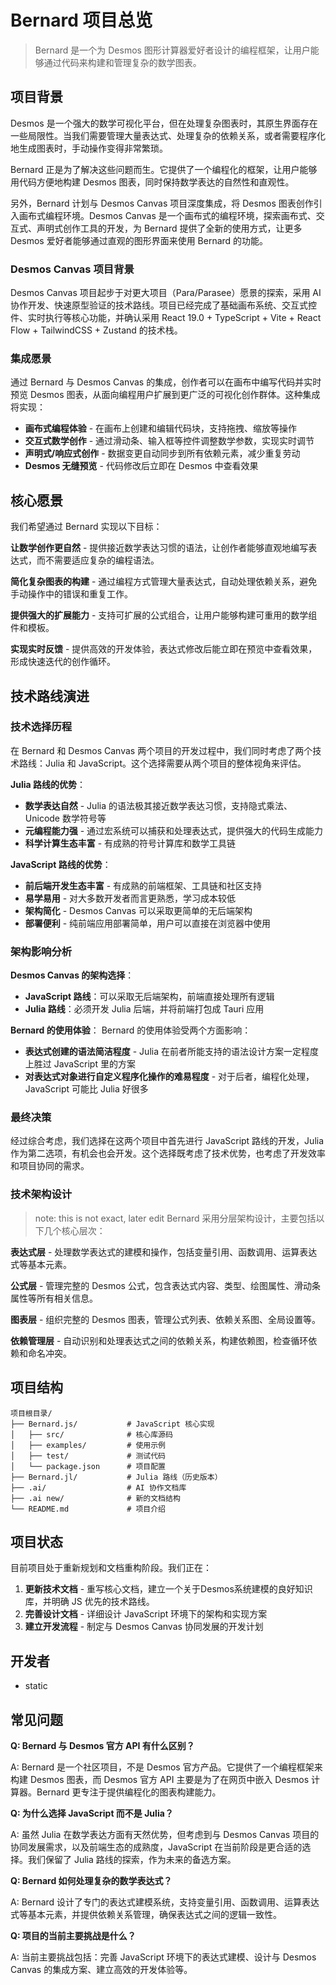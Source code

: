 # Bernard 项目总览

> Bernard 是一个为 Desmos 图形计算器爱好者设计的编程框架，让用户能够通过代码来构建和管理复杂的数学图表。

## 项目背景

Desmos 是一个强大的数学可视化平台，但在处理复杂图表时，其原生界面存在一些局限性。当我们需要管理大量表达式、处理复杂的依赖关系，或者需要程序化地生成图表时，手动操作变得非常繁琐。

Bernard 正是为了解决这些问题而生。它提供了一个编程化的框架，让用户能够用代码方便地构建 Desmos 图表，同时保持数学表达的自然性和直观性。

另外，Bernard 计划与 Desmos Canvas 项目深度集成，将 Desmos 图表创作引入画布式编程环境。Desmos Canvas 是一个画布式的编程环境，探索画布式、交互式、声明式创作工具的开发，为 Bernard 提供了全新的使用方式，让更多 Desmos 爱好者能够通过直观的图形界面来使用 Bernard 的功能。

### Desmos Canvas 项目背景

Desmos Canvas 项目起步于对更大项目（Para/Parasee）愿景的探索，采用 AI 协作开发、快速原型验证的技术路线。项目已经完成了基础画布系统、交互式控件、实时执行等核心功能，并确认采用 React 19.0 + TypeScript + Vite + React Flow + TailwindCSS + Zustand 的技术栈。

### 集成愿景

通过 Bernard 与 Desmos Canvas 的集成，创作者可以在画布中编写代码并实时预览 Desmos 图表，从面向编程用户扩展到更广泛的可视化创作群体。这种集成将实现：

- **画布式编程体验** - 在画布上创建和编辑代码块，支持拖拽、缩放等操作
- **交互式数学创作** - 通过滑动条、输入框等控件调整数学参数，实现实时调节
- **声明式/响应式创作** - 数据变更自动同步到所有依赖元素，减少重复劳动
- **Desmos 无缝预览** - 代码修改后立即在 Desmos 中查看效果

## 核心愿景

我们希望通过 Bernard 实现以下目标：

**让数学创作更自然** - 提供接近数学表达习惯的语法，让创作者能够直观地编写表达式，而不需要适应复杂的编程语法。

**简化复杂图表的构建** - 通过编程方式管理大量表达式，自动处理依赖关系，避免手动操作中的错误和重复工作。

**提供强大的扩展能力** - 支持可扩展的公式组合，让用户能够构建可重用的数学组件和模板。

**实现实时反馈** - 提供高效的开发体验，表达式修改后能立即在预览中查看效果，形成快速迭代的创作循环。

## 技术路线演进

### 技术选择历程

在 Bernard 和 Desmos Canvas 两个项目的开发过程中，我们同时考虑了两个技术路线：Julia 和 JavaScript。这个选择需要从两个项目的整体视角来评估。

**Julia 路线的优势**：
- **数学表达自然** - Julia 的语法极其接近数学表达习惯，支持隐式乘法、Unicode 数学符号等
- **元编程能力强** - 通过宏系统可以捕获和处理表达式，提供强大的代码生成能力
- **科学计算生态丰富** - 有成熟的符号计算库和数学工具链

**JavaScript 路线的优势**：
- **前后端开发生态丰富** - 有成熟的前端框架、工具链和社区支持
- **易学易用** - 对大多数开发者而言更熟悉，学习成本较低
- **架构简化** - Desmos Canvas 可以采取更简单的无后端架构
- **部署便利** - 纯前端应用部署简单，用户可以直接在浏览器中使用

### 架构影响分析

**Desmos Canvas 的架构选择**：
- **JavaScript 路线**：可以采取无后端架构，前端直接处理所有逻辑
- **Julia 路线**：必须开发 Julia 后端，并将前端打包成 Tauri 应用

**Bernard 的使用体验**：
Bernard 的使用体验受两个方面影响：
- **表达式创建的语法简洁程度** - Julia 在前者所能支持的语法设计方案一定程度上胜过 JavaScript 里的方案
- **对表达式对象进行自定义程序化操作的难易程度** - 对于后者，编程化处理，JavaScript 可能比 Julia 好很多

### 最终决策

经过综合考虑，我们选择在这两个项目中首先进行 JavaScript 路线的开发，Julia 作为第二选项，有机会也会开发。这个选择既考虑了技术优势，也考虑了开发效率和项目协同的需求。

### 技术架构设计
> note: this is not exact, later edit
Bernard 采用分层架构设计，主要包括以下几个核心层次：

**表达式层** - 处理数学表达式的建模和操作，包括变量引用、函数调用、运算表达式等基本元素。

**公式层** - 管理完整的 Desmos 公式，包含表达式内容、类型、绘图属性、滑动条属性等所有相关信息。

**图表层** - 组织完整的 Desmos 图表，管理公式列表、依赖关系图、全局设置等。

**依赖管理层** - 自动识别和处理表达式之间的依赖关系，构建依赖图，检查循环依赖和命名冲突。

## 项目结构

```
项目根目录/
├── Bernard.js/           # JavaScript 核心实现
│   ├── src/              # 核心库源码
│   ├── examples/         # 使用示例
│   ├── test/             # 测试代码
│   └── package.json      # 项目配置
├── Bernard.jl/           # Julia 路线（历史版本）
├── .ai/                  # AI 协作文档库
├── .ai new/              # 新的文档结构
└── README.md             # 项目介绍
```

## 项目状态

目前项目处于重新规划和文档重构阶段。我们正在：

1. **更新技术文档** - 重写核心文档，建立一个关于Desmos系统建模的良好知识库，并明确 JS 优先的技术路线。
2. **完善设计文档** - 详细设计 JavaScript 环境下的架构和实现方案
3. **建立开发流程** - 制定与 Desmos Canvas 协同发展的开发计划

## 开发者

- static

## 常见问题

**Q: Bernard 与 Desmos 官方 API 有什么区别？**

A: Bernard 是一个社区项目，不是 Desmos 官方产品。它提供了一个编程框架来构建 Desmos 图表，而 Desmos 官方 API 主要是为了在网页中嵌入 Desmos 计算器。Bernard 更专注于提供编程化的图表构建能力。

**Q: 为什么选择 JavaScript 而不是 Julia？**

A: 虽然 Julia 在数学表达方面有天然优势，但考虑到与 Desmos Canvas 项目的协同发展需求，以及前端生态的成熟度，JavaScript 在当前阶段是更合适的选择。我们保留了 Julia 路线的探索，作为未来的备选方案。

**Q: Bernard 如何处理复杂的数学表达式？**

A: Bernard 设计了专门的表达式建模系统，支持变量引用、函数调用、运算表达式等基本元素，并提供依赖关系管理，确保表达式之间的逻辑一致性。

**Q: 项目的当前主要挑战是什么？**

A: 当前主要挑战包括：完善 JavaScript 环境下的表达式建模、设计与 Desmos Canvas 的集成方案、建立高效的开发体验等。 
